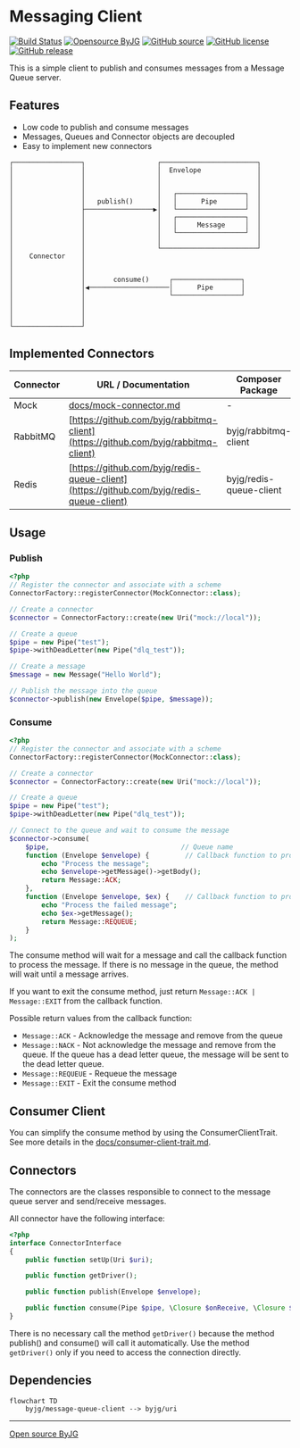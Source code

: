 # Messaging Client

[![Build Status](https://github.com/byjg/php-message-queue-client/actions/workflows/phpunit.yml/badge.svg?branch=main)](https://github.com/byjg/php-message-queue-client/actions/workflows/phpunit.yml)
[![Opensource ByJG](https://img.shields.io/badge/opensource-byjg-success.svg)](http://opensource.byjg.com)
[![GitHub source](https://img.shields.io/badge/Github-source-informational?logo=github)](https://github.com/byjg/php-message-queue-client/)
[![GitHub license](https://img.shields.io/github/license/byjg/php-message-queue-client.svg)](https://opensource.byjg.com/opensource/licensing.html)
[![GitHub release](https://img.shields.io/github/release/byjg/php-message-queue-client.svg)](https://github.com/byjg/php-message-queue-client/releases/)

This is a simple client to publish and consumes messages from a Message Queue server.

## Features

* Low code to publish and consume messages
* Messages, Queues and Connector objects are decoupled
* Easy to implement new connectors

```text
┌─────────────────┐                  ┌────────────────────────┐
│                 │                  │  Envelope              │
│                 │                  │                        │
│                 │                  │                        │
│                 │                  │   ┌─────────────────┐  │
│                 │   publish()      │   │      Pipe       │  │
│                 ├─────────────────▶│   └─────────────────┘  │
│                 │                  │   ┌─────────────────┐  │
│                 │                  │   │     Message     │  │
│                 │                  │   └─────────────────┘  │
│                 │                  │                        │
│                 │                  └────────────────────────┘
│    Connector    │
│                 │
│                 │
│                 │       consume()     ┌─────────────────┐
│                 │◀────────────────────│      Pipe       │
│                 │                     └─────────────────┘
│                 │
│                 │
│                 │
└─────────────────┘
```

## Implemented Connectors

| Connector | URL / Documentation                                                                      | Composer Package        |
|-----------|------------------------------------------------------------------------------------------|-------------------------|
| Mock      | [docs/mock-connector.md](docs/mock-connector.md)                                         | -                       |
| RabbitMQ  | [https://github.com/byjg/rabbitmq-client](https://github.com/byjg/rabbitmq-client)       | byjg/rabbitmq-client    |
| Redis     | [https://github.com/byjg/redis-queue-client](https://github.com/byjg/redis-queue-client) | byjg/redis-queue-client |

## Usage

### Publish

```php
<?php
// Register the connector and associate with a scheme
ConnectorFactory::registerConnector(MockConnector::class);

// Create a connector
$connector = ConnectorFactory::create(new Uri("mock://local"));

// Create a queue
$pipe = new Pipe("test");
$pipe->withDeadLetter(new Pipe("dlq_test"));

// Create a message
$message = new Message("Hello World");

// Publish the message into the queue
$connector->publish(new Envelope($pipe, $message));
```

### Consume

```php
<?php
// Register the connector and associate with a scheme
ConnectorFactory::registerConnector(MockConnector::class);

// Create a connector
$connector = ConnectorFactory::create(new Uri("mock://local"));

// Create a queue
$pipe = new Pipe("test");
$pipe->withDeadLetter(new Pipe("dlq_test"));

// Connect to the queue and wait to consume the message
$connector->consume(
    $pipe,                                 // Queue name
    function (Envelope $envelope) {         // Callback function to process the message
        echo "Process the message";
        echo $envelope->getMessage()->getBody();
        return Message::ACK;
    },
    function (Envelope $envelope, $ex) {    // Callback function to process the failed message
        echo "Process the failed message";
        echo $ex->getMessage();
        return Message::REQUEUE;
    }
);
```

The consume method will wait for a message and call the callback function to process the message.
If there is no message in the queue, the method will wait until a message arrives.

If you want to exit the consume method, just return `Message::ACK | Message::EXIT` from the callback function.

Possible return values from the callback function:

* `Message::ACK` - Acknowledge the message and remove from the queue
* `Message::NACK` - Not acknowledge the message and remove from the queue. If the queue has a dead letter queue, the message will be sent to the dead letter queue.
* `Message::REQUEUE` - Requeue the message
* `Message::EXIT` - Exit the consume method

## Consumer Client

You can simplify the consume method by using the ConsumerClientTrait. See more details in the [docs/consumer-client-trait.md](docs/consumer-client-trait.md).

## Connectors

The connectors are the classes responsible to connect to the message queue server and send/receive messages.

All connector have the following interface:

```php
<?php
interface ConnectorInterface
{
    public function setUp(Uri $uri);

    public function getDriver();

    public function publish(Envelope $envelope);

    public function consume(Pipe $pipe, \Closure $onReceive, \Closure $onError, $identification = null);
}
```

There is no necessary call the method `getDriver()` because the method publish() and consume() will call it automatically.
Use the method `getDriver()` only if you need to access the connection directly.

## Dependencies

```mermaid
flowchart TD
    byjg/message-queue-client --> byjg/uri
```

----
[Open source ByJG](http://opensource.byjg.com)
